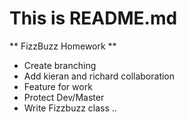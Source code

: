 # This is README.md

** FizzBuzz Homework **

* Create branching 
* Add kieran and richard collaboration
* Feature for work
* Protect Dev/Master
* Write Fizzbuzz class ..
 
